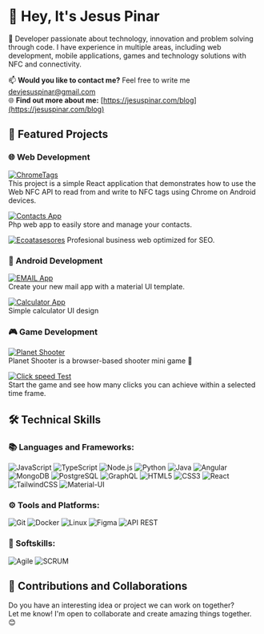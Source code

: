 # 👋 Hey, It's Jesus Pinar

🌟 Developer passionate about technology, innovation and problem solving through code. I have experience in multiple areas, including web development, mobile applications, games and technology solutions with NFC and connectivity.

📫 **Would you like to contact me?** Feel free to write me [devjesuspinar@gmail.com](mailto:devjesuspinar@gmail.com)  
🌐 **Find out more about me:** [https://jesuspinar.com/blog](https://jesuspinar.com/blog)

## 🌟 **Featured Projects**

### 🌐 Web Development

[![ChromeTags](https://img.shields.io/badge/-Chrome_Tags-blue?style=for-the-badge)](https://github.com/jesuspinar/chrometags)  
This project is a simple React application that demonstrates how to use the Web NFC API to read from and write to NFC tags using Chrome on Android devices.

[![Contacts App](https://img.shields.io/badge/Contacts_App-green?style=for-the-badge)](https://github.com/jesuspinar/contacts-app-laravel)  
Php web app to easily store and manage your contacts.

[![Ecoatasesores](https://img.shields.io/badge/-ecoat_asesores-yellow?style=for-the-badge)](https://github.com/jesuspinar/ecoat-web)
Profesional business web optimized for SEO.


### 🤖 Android Development

[![EMAIL App](https://img.shields.io/badge/-Email_app-red?style=for-the-badge)](https://github.com/jesuspinar/email-app)  
Create your new mail app with a material UI template.

[![Calculator App](https://img.shields.io/badge/-Calculator-blue?style=for-the-badge)](https://github.com/jesuspinar/calculator-java)  
Simple calculator UI design


### 🎮 Game Development

[![Planet Shooter](https://img.shields.io/badge/-Planet_shooter-purple?style=for-the-badge)](https://github.com/jesuspinar/planet-shooter)  
Planet Shooter is a browser-based shooter mini game 👾

[![Click speed Test](https://img.shields.io/badge/-Click_Speed_Test-yellow?style=for-the-badge)](https://github.com/jesuspinar/click-speed-test)  
Start the game and see how many clicks you can achieve within a selected time frame.


## 🛠️ **Technical Skills**

### 📚 Languages and Frameworks:
![JavaScript](https://img.shields.io/badge/JavaScript-F7DF1E?style=for-the-badge&logo=javascript&logoColor=black) ![TypeScript](https://img.shields.io/badge/TypeScript-007ACC?style=for-the-badge&logo=typescript&logoColor=white) ![Node.js](https://img.shields.io/badge/Node.js-339933?style=for-the-badge&logo=nodedotjs&logoColor=white) ![Python](https://img.shields.io/badge/Python-3776AB?style=for-the-badge&logo=python&logoColor=white) ![Java](https://img.shields.io/badge/Java-E34F26?style=for-the-badge&logo=oracle&logoColor=white) ![Angular](https://img.shields.io/badge/Angular-DD0031?style=for-the-badge&logo=angular&logoColor=white) ![MongoDB](https://img.shields.io/badge/MongoDB-47A248?style=for-the-badge&logo=mongodb&logoColor=white) ![PostgreSQL](https://img.shields.io/badge/PostgreSQL-316192?style=for-the-badge&logo=postgresql&logoColor=white) ![GraphQL](https://img.shields.io/badge/GraphQL-E10098?style=for-the-badge&logo=graphql&logoColor=white) ![HTML5](https://img.shields.io/badge/HTML5-E34F26?style=for-the-badge&logo=html5&logoColor=white) ![CSS3](https://img.shields.io/badge/CSS3-1572B6?style=for-the-badge&logo=css3&logoColor=white) ![React](https://img.shields.io/badge/React-61DAFB?style=for-the-badge&logo=react&logoColor=black) ![TailwindCSS](https://img.shields.io/badge/TailwindCSS-06B6D4?style=for-the-badge&logo=tailwindcss&logoColor=white) ![Material-UI](https://img.shields.io/badge/Material--UI-0081CB?style=for-the-badge&logo=mui&logoColor=white)

### ⚙️ Tools and Platforms:
![Git](https://img.shields.io/badge/Git-F05032?style=for-the-badge&logo=git&logoColor=white) ![Docker](https://img.shields.io/badge/Docker-2496ED?style=for-the-badge&logo=docker&logoColor=white) ![Linux](https://img.shields.io/badge/Linux-FCC624?style=for-the-badge&logo=linux&logoColor=black) ![Figma](https://img.shields.io/badge/Figma-F24E1E?style=for-the-badge&logo=figma&logoColor=white) ![API REST](https://img.shields.io/badge/API%20REST-02569B?style=for-the-badge&logo=GoogleCloudStorage&logoColor=white)

### 🤝 Softskills:
 ![Agile](https://img.shields.io/badge/Agile-0052CC?style=for-the-badge&logo=agile&logoColor=white) ![SCRUM](https://img.shields.io/badge/SCRUM-6DB33F?style=for-the-badge&logo=scrum&logoColor=white)
 

## 📣 **Contributions and Collaborations**

Do you have an interesting idea or project we can work on together?  
Let me know! I'm open to collaborate and create amazing things together. 😊
